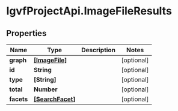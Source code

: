 # IgvfProjectApi.ImageFileResults

## Properties

Name | Type | Description | Notes
------------ | ------------- | ------------- | -------------
**graph** | [**[ImageFile]**](ImageFile.md) |  | [optional] 
**id** | **String** |  | [optional] 
**type** | **[String]** |  | [optional] 
**total** | **Number** |  | [optional] 
**facets** | [**[SearchFacet]**](SearchFacet.md) |  | [optional] 


